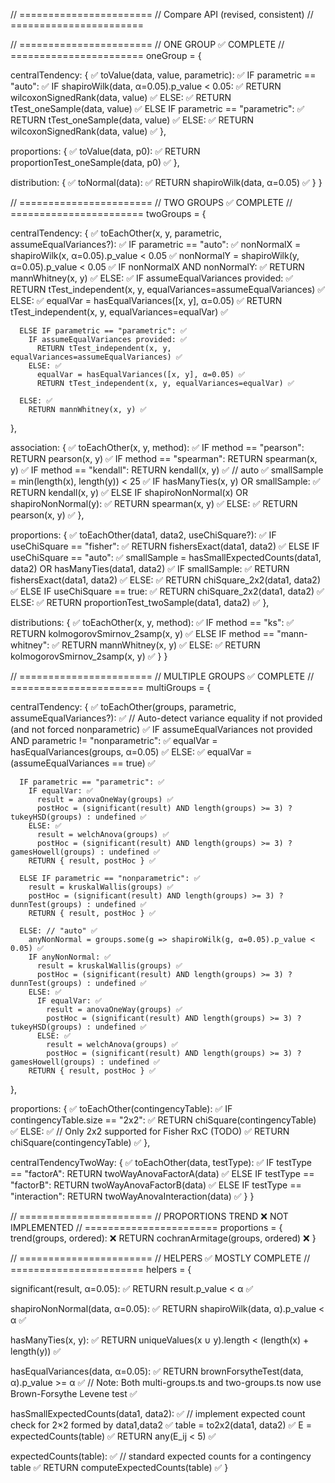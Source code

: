 // =======================
// Compare API (revised, consistent)
// =======================

// =======================
// ONE GROUP ✅ COMPLETE
// =======================
oneGroup = {

  centralTendency: { ✅
    toValue(data, value, parametric): ✅
      IF parametric == "auto": ✅
        IF shapiroWilk(data, α=0.05).p_value < 0.05: ✅
          RETURN wilcoxonSignedRank(data, value) ✅
        ELSE: ✅
          RETURN tTest_oneSample(data, value) ✅
      ELSE IF parametric == "parametric": ✅
        RETURN tTest_oneSample(data, value) ✅
      ELSE: ✅
        RETURN wilcoxonSignedRank(data, value) ✅
  },

  proportions: { ✅
    toValue(data, p0): ✅
      RETURN proportionTest_oneSample(data, p0) ✅
  },

  distribution: { ✅
    toNormal(data): ✅
      RETURN shapiroWilk(data, α=0.05) ✅
  }
}

// =======================
// TWO GROUPS ✅ COMPLETE
// =======================
twoGroups = {

  centralTendency: { ✅
    toEachOther(x, y, parametric, assumeEqualVariances?): ✅
      IF parametric == "auto": ✅
        nonNormalX = shapiroWilk(x, α=0.05).p_value < 0.05 ✅
        nonNormalY = shapiroWilk(y, α=0.05).p_value < 0.05 ✅
        IF nonNormalX AND nonNormalY: ✅
          RETURN mannWhitney(x, y) ✅
        ELSE: ✅
          IF assumeEqualVariances provided: ✅
            RETURN tTest_independent(x, y, equalVariances=assumeEqualVariances) ✅
          ELSE: ✅
            equalVar = hasEqualVariances([x, y], α=0.05) ✅
            RETURN tTest_independent(x, y, equalVariances=equalVar) ✅

      ELSE IF parametric == "parametric": ✅
        IF assumeEqualVariances provided: ✅
          RETURN tTest_independent(x, y, equalVariances=assumeEqualVariances) ✅
        ELSE: ✅
          equalVar = hasEqualVariances([x, y], α=0.05) ✅
          RETURN tTest_independent(x, y, equalVariances=equalVar) ✅

      ELSE: ✅
        RETURN mannWhitney(x, y) ✅
  },

  association: { ✅
    toEachOther(x, y, method): ✅
      IF method == "pearson":  RETURN pearson(x, y) ✅
      IF method == "spearman": RETURN spearman(x, y) ✅
      IF method == "kendall":  RETURN kendall(x, y) ✅
      // auto ✅
      smallSample = min(length(x), length(y)) < 25 ✅
      IF hasManyTies(x, y) OR smallSample: ✅
        RETURN kendall(x, y) ✅
      ELSE IF shapiroNonNormal(x) OR shapiroNonNormal(y): ✅
        RETURN spearman(x, y) ✅
      ELSE: ✅
        RETURN pearson(x, y) ✅
  },

  proportions: { ✅
    toEachOther(data1, data2, useChiSquare?): ✅
      IF useChiSquare == "fisher": ✅
        RETURN fishersExact(data1, data2) ✅
      ELSE IF useChiSquare == "auto": ✅
        smallSample = hasSmallExpectedCounts(data1, data2) OR hasManyTies(data1, data2) ✅
        IF smallSample: ✅
          RETURN fishersExact(data1, data2) ✅
        ELSE: ✅
          RETURN chiSquare_2x2(data1, data2) ✅
      ELSE IF useChiSquare == true: ✅
        RETURN chiSquare_2x2(data1, data2) ✅
      ELSE: ✅
        RETURN proportionTest_twoSample(data1, data2) ✅
  },

  distributions: { ✅
    toEachOther(x, y, method): ✅
      IF method == "ks": ✅
        RETURN kolmogorovSmirnov_2samp(x, y) ✅
      ELSE IF method == "mann-whitney": ✅
        RETURN mannWhitney(x, y) ✅
      ELSE: ✅
        RETURN kolmogorovSmirnov_2samp(x, y) ✅
  }
}

// =======================
// MULTIPLE GROUPS ✅ COMPLETE
// =======================
multiGroups = {

  centralTendency: { ✅
    toEachOther(groups, parametric, assumeEqualVariances?): ✅
      // Auto-detect variance equality if not provided (and not forced nonparametric) ✅
      IF assumeEqualVariances not provided AND parametric != "nonparametric": ✅
        equalVar = hasEqualVariances(groups, α=0.05) ✅
      ELSE: ✅
        equalVar = (assumeEqualVariances == true) ✅

      IF parametric == "parametric": ✅
        IF equalVar: ✅
          result = anovaOneWay(groups) ✅
          postHoc = (significant(result) AND length(groups) >= 3) ? tukeyHSD(groups) : undefined ✅
        ELSE: ✅
          result = welchAnova(groups) ✅
          postHoc = (significant(result) AND length(groups) >= 3) ? gamesHowell(groups) : undefined ✅
        RETURN { result, postHoc } ✅

      ELSE IF parametric == "nonparametric": ✅
        result = kruskalWallis(groups) ✅
        postHoc = (significant(result) AND length(groups) >= 3) ? dunnTest(groups) : undefined ✅
        RETURN { result, postHoc } ✅

      ELSE: // "auto" ✅
        anyNonNormal = groups.some(g => shapiroWilk(g, α=0.05).p_value < 0.05) ✅
        IF anyNonNormal: ✅
          result = kruskalWallis(groups) ✅
          postHoc = (significant(result) AND length(groups) >= 3) ? dunnTest(groups) : undefined ✅
        ELSE: ✅
          IF equalVar: ✅
            result = anovaOneWay(groups) ✅
            postHoc = (significant(result) AND length(groups) >= 3) ? tukeyHSD(groups) : undefined ✅
          ELSE: ✅
            result = welchAnova(groups) ✅
            postHoc = (significant(result) AND length(groups) >= 3) ? gamesHowell(groups) : undefined ✅
        RETURN { result, postHoc } ✅
  },

  proportions: { ✅
    toEachOther(contingencyTable): ✅
      IF contingencyTable.size == "2x2": ✅
        RETURN chiSquare(contingencyTable) ✅
      ELSE: ✅
        // Only 2x2 supported for Fisher RxC (TODO) ✅
        RETURN chiSquare(contingencyTable) ✅
  },

  centralTendencyTwoWay: { ✅
    toEachOther(data, testType): ✅
      IF testType == "factorA":     RETURN twoWayAnovaFactorA(data) ✅
      ELSE IF testType == "factorB": RETURN twoWayAnovaFactorB(data) ✅
      ELSE IF testType == "interaction": RETURN twoWayAnovaInteraction(data) ✅
  }
}

// =======================
// PROPORTIONS TREND ❌ NOT IMPLEMENTED
// =======================
proportions = {
  trend(groups, ordered): ❌
    RETURN cochranArmitage(groups, ordered) ❌
}

// =======================
// HELPERS ✅ MOSTLY COMPLETE
// =======================
helpers = {

  significant(result, α=0.05): ✅
    RETURN result.p_value < α ✅

  shapiroNonNormal(data, α=0.05): ✅
    RETURN shapiroWilk(data, α).p_value < α ✅

  hasManyTies(x, y): ✅
    RETURN uniqueValues(x ∪ y).length < (length(x) + length(y)) ✅

  hasEqualVariances(data, α=0.05): ✅
    RETURN brownForsytheTest(data, α).p_value >= α ✅
    // Note: Both multi-groups.ts and two-groups.ts now use Brown-Forsythe Levene test ✅

  hasSmallExpectedCounts(data1, data2): ✅
    // implement expected count check for 2×2 formed by data1,data2 ✅
    table = to2x2(data1, data2) ✅
    E = expectedCounts(table) ✅
    RETURN any(E_ij < 5) ✅

  expectedCounts(table): ✅
    // standard expected counts for a contingency table ✅
    RETURN computeExpectedCounts(table) ✅
}